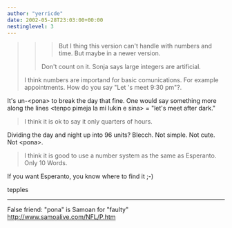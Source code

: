 ```yaml
---
author: "yerricde"
date: 2002-05-28T23:03:00+00:00
nestinglevel: 3
---
```


>>> But I thing this version can't handle with numbers and time.
>>> But maybe in a newer version.
>>
>> Don't count on it. Sonja says large integers are artificial.
>
> I think numbers are importand for basic comunications. For example
> appointments. How do you say "Let 's meet 9:30 pm"?.

It's un-\<pona\> to break the day that fine. One would say something
more along the lines \<tenpo pimeja la mi lukin e sina\> = "let's meet
after dark."

> I think it is ok to say it only quarters of hours.

Dividing the day and night up into 96 units? Blecch. Not simple.
Not cute. Not \<pona\>.

> I think it is good to use a number system as the same as Esperanto.
> Only 10 Words.

If you want Esperanto, you know where to find it ;-)

tepples

***
False friend: "pona" is Samoan for "faulty"
http://www.samoalive.com/NFL/P.htm